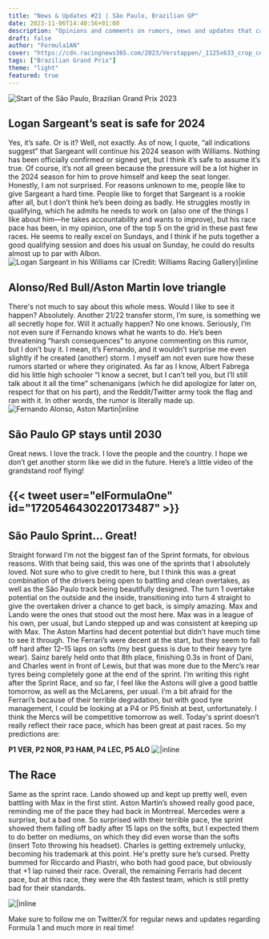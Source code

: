 ```yaml
---
title: "News & Updates #21 | São Paulo, Brazilian GP"
date: 2023-11-06T14:40:56+01:00
description: "Opinions and comments on rumors, news and updates that came out last week for the São Paulo GP!"
draft: false
author: "Formula1AN"
cover: "https://cdn.racingnews365.com/2023/Verstappen/_1125x633_crop_center-center_85_none/SI202311040320_hires_jpeg_24bit_rgb-1.jpg?v=1699124838"
tags: ["Brazilian Grand Prix"]
theme: "light"
featured: true
---
```

![Start of the São Paulo, Brazilian Grand Prix 2023](https://cdn.racingnews365.com/2023/Verstappen/_1125x633_crop_center-center_85_none/SI202311040320_hires_jpeg_24bit_rgb-1.jpg?v=1699124838)
## Logan Sargeant’s seat is safe for 2024
Yes, it’s safe. Or is it? Well, not exactly. As of now, I quote, “all indications suggest” that Sargeant will continue his 2024 season with Williams. Nothing has been officially confirmed or signed yet, but I think it’s safe to assume it’s true. Of course, it’s not all green because the pressure will be a lot higher in the 2024 season for him to prove himself and keep the seat longer. Honestly, I am not surprised. For reasons unknown to me, people like to give Sargeant a hard time. People like to forget that Sargeant is a rookie after all, but I don’t think he’s been doing as badly. He struggles mostly in qualifying, which he admits he needs to work on (also one of the things I like about him—he takes accountability and wants to improve), but his race pace has been, in my opinion, one of the top 5 on the grid in these past few races. He seems to really excel on Sundays, and I think if he puts together a good qualifying session and does his usual on Sunday, he could do results almost up to par with Albon.
![Logan Sargeant in his Williams car (Credit: Williams Racing Gallery)|inline](https://cdn.sanity.io/images/fnx611yr/production/9dbabf44659c2f8ced4ded8df7c2a6c5acc7ba50-8640x5760.jpg)


## Alonso/Red Bull/Aston Martin love triangle
There's not much to say about this whole mess. Would I like to see it happen? Absolutely. Another 21/22 transfer storm, I’m sure, is something we all secretly hope for. Will it actually happen? No one knows. Seriously, I’m not even sure if Fernando knows what he wants to do. He’s been threatening “harsh consequences” to anyone commenting on this rumor, but I don’t buy it. I mean, it’s Fernando, and it wouldn’t surprise me even slightly if he created (another) storm. I myself am not even sure how these rumors started or where they originated. As far as I know, Albert Fabrega did his little high schooler “I know a secret, but I can’t tell you, but I’ll still talk about it all the time” schenanigans (which he did apologize for later on, respect for that on his part), and the Reddit/Twitter army took the flag and ran with it. In other words, the rumor is literally made up.
![Fernando Alonso, Aston Martin|inline](https://cdn-2.motorsport.com/images/amp/2Qza5P3Y/s1000/fernando-alonso-aston-martin-f.jpg)

## São Paulo GP stays until 2030
Great news. I love the track. I love the people and the country. I hope we don’t get another storm like we did in the future. Here’s a little video of the grandstand roof flying!
## {{< tweet user="elFormulaOne" id="1720546430220173487" >}}

## São Paulo Sprint… Great!
Straight forward I’m not the biggest fan of the Sprint formats, for obvious reasons. With that being said, this was one of the sprints that I absolutely loved. Not sure who to give credit to here, but I think this was a great combination of the drivers being open to battling and clean overtakes, as well as the São Paulo track being beautifully designed. The turn 1 overtake potential on the outside and the inside, transitioning into turn 4 straight to give the overtaken driver a chance to get back, is simply amazing. Max and Lando were the ones that stood out the most here. Max was in a league of his own, per usual, but Lando stepped up and was consistent at keeping up with Max. The Aston Martins had decent potential but didn’t have much time to see it through. The Ferrari’s were decent at the start, but they seem to fall off hard after 12–15 laps on softs (my best guess is due to their heavy tyre wear). Sainz barely held onto that 8th place, finishing 0.3s in front of Dani, and Charles went in front of Lewis, but that was more due to the Merc’s rear tyres being completely gone at the end of the sprint. I’m writing this right after the Sprint Race, and so far, I feel like the Astons will give a good battle tomorrow, as well as the McLarens, per usual. I’m a bit afraid for the Ferrari’s because of their terrible degradation, but with good tyre management, I could be looking at a P4 or P5 finish at best, unfortunately. I think the Mercs will be competitive tomorrow as well. Today's sprint doesn’t really reflect their race pace, which has been great at past races. So my predictions are:

**P1 VER, P2 NOR, P3 HAM, P4 LEC, P5 ALO**
![|inline](https://media4.giphy.com/media/v1.Y2lkPTc5MGI3NjExcW52eGR0ZWYzbGpwZml2cDIyejE1ajhveGRicmNwZ2p6bmN3b2wzZCZlcD12MV9pbnRlcm5hbF9naWZfYnlfaWQmY3Q9Zw/bdxMuKDFea25ejH4SV/giphy.gif)



## The Race
Same as the sprint race. Lando showed up and kept up pretty well, even battling with Max in the first stint. Aston Martin’s showed really good pace, reminding me of the pace they had back in Montrreal. Mercedes were a surprise, but a bad one. So surprised with their terrible pace, the sprint showed them falling off badly after 15 laps on the softs, but I expected them to do better on mediums, on which they did even worse than the softs (insert Toto throwing his headset). Charles is getting extremely unlucky, becoming his trademark at this point. He's pretty sure he’s cursed. Pretty bummed for Riccardo and Piastri, who both had good pace, but obviously that +1 lap ruined their race. Overall, the remaining Ferraris had decent pace, but at this race, they were the 4th fastest team, which is still pretty bad for their standards.

![|inline](https://s.yimg.com/ny/api/res/1.2/CkK28pgq1mo.Ic_XLFxhuA--/YXBwaWQ9aGlnaGxhbmRlcjt3PTY0MDtoPTQyNg--/https://media.zenfs.com/en/cityam_736/79dd824726b2cf0220aeba9ab7ab1252)

Make sure to follow me on Twitter/X for regular news and updates regarding Formula 1 and much more in real time!